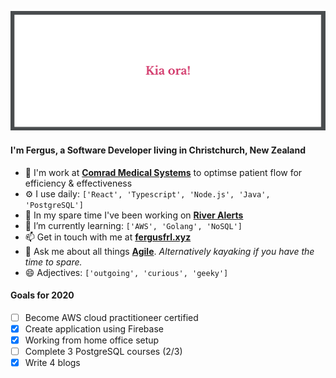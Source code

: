 ![Greeting Image](https://github.com/fergusfrl/fergusfrl/blob/master/Greetings.png)

#### I'm Fergus, a Software Developer living in Christchurch, New Zealand

- 🏢 I'm work at [**Comrad Medical Systems**](https://comrad.co.nz/) to optimse patient flow for efficiency & effectiveness
- ⚙️ I use daily: ```['React', 'Typescript', 'Node.js', 'Java', 'PostgreSQL']```
- 🌊 In my spare time I've been working on [**River Alerts**](https://github.com/fergusfrl/River-Alerts)
- 🌱 I’m currently learning: ```['AWS', 'Golang', 'NoSQL']```
- 📫 Get in touch with me at [**fergusfrl.xyz**](https://www.fergusfrl.xyz/)
- 💬 Ask me about all things [**Agile**](https://agilemanifesto.org/). *Alternatively kayaking if you have the time to spare.*
- 😄 Adjectives: ```['outgoing', 'curious', 'geeky']```

#### Goals for 2020
- [ ] Become AWS cloud practitioneer certified
- [x] Create application using Firebase
- [x] Working from home office setup
- [ ] Complete 3 PostgreSQL courses (2/3)
- [x] Write 4 blogs
